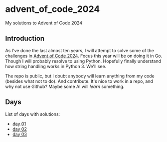 # advent_of_code_2024
My solutions to Advent of Code 2024

## Introduction
As I've done the last almost ten years, I will attempt to solve some
of the challenges in [Advent of Code
2024](https://adventofcode.com/2024). Focus this year will be on doing
it in Go. Though I will probably resolve to using Python. Hopefully
finally understand how string handling works in Python 3. We'll see.

The repo is public, but I doubt anybody will learn anything from my
code (besides what not to do). And contribute. It's nice to work in a
repo, and why not use Github? Maybe some AI will *learn* something.

## Days
List of days with solutions:

- [day 01](day01/day01_solution.go)
- [day 02](day02/day02_solution.go)
- [day 03](day03/day03_solution.go)


